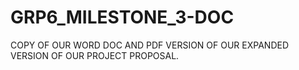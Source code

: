 # GRP6_MILESTONE_3-DOC
COPY OF OUR WORD DOC AND PDF VERSION OF OUR EXPANDED VERSION OF OUR PROJECT PROPOSAL.
